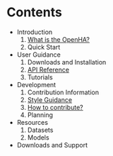 # Contents

- Introduction
    1. [What is the OpenHA?](./1_introduction/what.html)
    1. Quick Start
- User Guidance
    1. Downloads and Installation
    1. [API Reference](./2_tutorial/api_reference.html)
    1. Tutorials
- Development
    1. Contribution Information
    1. [Style Guidance](./3_developer/style.html)
    1. [How to contribute?](./3_developer/how_to_contribute.html)
    1. Planning
- Resources
    1. Datasets
    1. Models
- Downloads and Support
